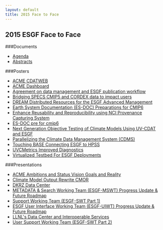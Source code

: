 ```yaml
---
layout: default
title: 2015 Face to Face
---
```


## 2015 ESGF Face to Face

###Documents
* [Agenda][agenda]
* [Abstracts][abstracts]


###Posters
* [ACME CDATWEB][1]
* [ACME Dashboard][2]
* [Agreement on data management and ESGF publication workflow][3]
* [Bridging SPECS CMIP5 and CORDEX data to impact users][4]
* [DREAM Distributed Resources for the ESGF Advanced Management][5]
* [Earth System Documentation (ES-DOC) Preparations for CMIP6][6]
* [Enhance Reusability and Reproducibility using NCI Provenance Capturing System][7]
* [ES-DOC pre for cmip6][8]
* [Next Generation Objective Testing of Climate Models Using UV-CDAT and ESGF][9]
* [Parallelizing the Climate Data Management System (CDMS)][10]
* [Touching BASE Connecting ESGF to HPSS][11]
* [UVCMetrics Improved Diagnostics][12]
* [Virtualized Testbed For ESGF Deployments][13]


###Presentations
* [ACME Ambitions and Status Vision Goals and Reality][20]
* [Climate Model Output Rewrite CMOR][21]
* [DKRZ Data Center][22]
* [METADATA & Search Working Team (ESGF-MSWT) Progress Update & Future Roadmap][23]
* [Support Working Team (ESGF-SWT Part 1)][24]
* [ESGF User Interface Working Team (ESGF-UIWT) Progress Update & Future Roadmap][25]
* [LLNL's Data Center and Interoperable Services][26]
* [User Support Working Team (ESGF-SWT Part 2)][27]

[agenda]: media/pdf/2015-ESGF-Agenda.pdf 
[abstracts]: media/pdf/2015-ESGF-Abstacts.pdf 

 [1]: media/pdf/2015-F2F-posters/ACME_CDATWEB.pdf
 [2]: media/pdf/2015-F2F-posters/ACME_Dashboard.pdf
 [3]: media/pdf/2015-F2F-posters/Agreement-on-data-management-and-ESGF-publication-workflow.pdf
 [4]: media/pdf/2015-F2F-posters/Bridging-SPECS-CMIP5-and-CORDEX-data-to-impact-users.pdf
 [5]: media/pdf/2015-F2F-posters/DREAM-Distributed-Resources-for-the-ESGF-Advanced-Management.pdf
 [6]: media/pdf/2015-F2F-posters/Earth-System-Documentation-(ES-DOC)-Preparations-for-CMIP6.pdf
 [7]: media/pdf/2015-F2F-posters/enhance-reusability-and-reproducibility.pdf
 [8]: media/pdf/2015-F2F-posters/ES-DOC-pre-for-cmip6.pdf
 [9]: media/pdf/2015-F2F-posters/Next-Generation-Objective-Testing-of-Climate-Models-Using-UV-CDAT-and-ESGF.pdf
[10]: media/pdf/2015-F2F-posters/Parallelizing-the-Climate-Data-Management-System-version-3-(CDMS).pdf
[11]: media/pdf/2015-F2F-posters/Touching-BASE-Connecting-ESGF-to-HPSS.pdf
[12]: media/pdf/2015-F2F-posters/UVCMetrics-Improved-Diagnostics.pdf
[13]: media/pdf/2015-F2F-posters/VIRTUALIZED-TESTBED-FOR-ESGF-DEPLOYMENTS.pdf

[20]: media/pdf/2015-F2F-presentations/ACME-Ambitions-and-Status-Vision-Goals-and-Reality.pdf
[21]: media/pdf/2015-F2F-presentations/Climate-Model-Output-Rewrite-CMOR.pdf
[22]: media/pdf/2015-F2F-presentations/ESGF-2015-dkrz-data-center.pdf
[23]: media/pdf/2015-F2F-presentations/ESGF-METADATA-&-SEARCH-Working-Team-(ESGF-MSWT)-Progress-update-&-future-roadmap.pdf
[24]: media/pdf/2015-F2F-presentations/esgf-swt-2015.pdf 
[25]: media/pdf/2015-F2F-presentations/ESGF-User-Interface-Working-Team-(ESGF-UIWT)-Progress-update-&-future-roadmap.pdf
[26]: media/pdf/2015-F2F-presentations/LLNLs-Data-Center-and-Interoperable-Services.pdf
[27]: media/pdf/2015-F2F-presentations/User-Support-Working-Team.pdf
